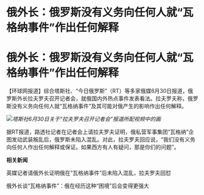 # 俄外长：俄罗斯没有义务向任何人就“瓦格纳事件”作出任何解释

# 俄外长：俄罗斯没有义务向任何人就“瓦格纳事件”作出任何解释

【环球网报道】综合塔斯社、“今日俄罗斯”（RT）等多家俄媒6月30日报道，俄罗斯外长拉夫罗夫召开记者会，就俄国内外热点事件发表看法。拉夫罗夫称，俄罗斯没有义务向任何人就“瓦格纳事件”及其可能对俄产生的影响作出任何解释。

![](https://inews.gtimg.com/om_bt/OKLB59yWynVRt2mw8cdh6iUVQUqa42wqdvn48QPURJbMoAA/1000)_塔斯社6月30日关于“拉夫罗夫召开记者会”报道所配视频中的画_

据RT报道，路透社记者在记者会上请拉夫罗夫证明，俄私营军事集团“瓦格纳”企图发动武装叛乱后，俄罗斯未陷入混乱。对此，拉夫罗夫回应说，“我们没有义务向任何人作出任何解释或保证。如果西方有人有疑问，那是你们的问题”。

**相关新闻**

英媒记者请俄外长证明俄在“瓦格纳事件”后未陷入混乱，拉夫罗夫回怼

俄外长谈“瓦格纳事件”：俄在经历这种“困境”后会变得更强大

